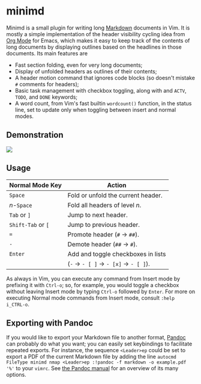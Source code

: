 # minimd

Minimd is a small plugin for writing long [Markdown](https://commonmark.org/) documents in Vim.  It is mostly a simple implementation of the header visibility cycling idea from [Org Mode](https://orgmode.org/) for Emacs, which makes it easy to keep track of the contents of long documents by displaying outlines based on the headlines in those documents.  Its main features are

- Fast section folding, even for very long documents;
- Display of unfolded headers as outlines of their contents;
- A header motion command that ignores code blocks (so doesn't mistake `#` comments for headers);
- Basic task management with checkbox toggling, along with and `ACTV`, `TODO`, and `DONE` keywords;
- A word count, from Vim's fast builtin `wordcount()` function, in the status line, set to update only when toggling between insert and normal modes.

## Demonstration

![](http://johnob.sdf.org/resources/minimd_demo.gif)

## Usage

| Normal Mode Key     | Action                                  | 
| ---------------     | --------------------------------------  | 
| `Space`             | Fold or unfold the current header.      | 
| _n_-`Space`         | Fold all headers of level _n_.          | 
| `Tab` or `]`        | Jump to next header.                    | 
| `Shift-Tab` or `[`  | Jump to previous header.                | 
| `=`                 | Promote header (`#` → `##`).            | 
| `-`                 | Demote header (`##` → `#`).             | 
| `Enter`             | Add and toggle checkboxes in lists      | 
|                     | (`-` → `- [ ]` → `- [x]` → `- [ ]`).    | 

As always in Vim, you can execute any command from Insert mode by prefixing it with `Ctrl-o`; so, for example, you would toggle a checkbox without leaving Insert mode by typing `Ctrl-o` followed by `Enter`.  For more on executing Normal mode commands from Insert mode, consult `:help i_CTRL-o`.

## Exporting with Pandoc

If you would like to export your Markdown file to another format, [Pandoc](https://pandoc.org/) can probably do what you want; you can easily set keybindings to facilitate repeated exports.  For instance, the sequence `<Leader>ep` could be set to export a PDF of the current Markdown file by adding the line `autocmd FileType minimd nmap <Leader>ep :!pandoc -f markdown -o example.pdf '%'` to your `vimrc`.  See [the Pandoc manual](https://pandoc.org/MANUAL.html) for an overview of its many options.
